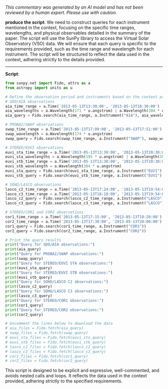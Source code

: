 _This commentary was generated by an AI model and has not been reviewed by a human expert. Please use with caution._

**produce the script**. We need to construct queries for each instrument mentioned in the context, focusing on the specific time ranges, wavelengths, and physical observables detailed in the summary of the paper. The script will use the SunPy library to access the Virtual Solar Observatory (VSO) data. We will ensure that each query is specific to the requirements provided, such as the time range and wavelength for each instrument. The script will be structured to reflect the data used in the context, adhering strictly to the details provided.

---

**Script**:

```python
from sunpy.net import Fido, attrs as a
from astropy import units as u

# Define the observation period and instruments based on the context provided
# SDO/AIA observations
aia_time_range = a.Time('2013-05-13T13:30:00', '2013-05-13T18:30:00')
aia_wavelengths = a.Wavelength(171 * u.angstrom) | a.Wavelength(304 * u.angstrom)
aia_query = Fido.search(aia_time_range, a.Instrument("AIA"), aia_wavelengths)

# PROBA2/SWAP observations
swap_time_range = a.Time('2013-05-13T17:09:00', '2013-05-13T17:51:00')
swap_wavelength = a.Wavelength(174 * u.angstrom)
swap_query = Fido.search(swap_time_range, a.Instrument("SWAP"), swap_wavelength)

# STEREO/EUVI observations
euvi_sta_time_range = a.Time('2013-05-13T13:30:00', '2013-05-13T20:30:00')
euvi_sta_wavelengths = a.Wavelength(195 * u.angstrom) | a.Wavelength(304 * u.angstrom) | a.Wavelength(284 * u.angstrom)
euvi_stb_time_range = a.Time('2013-05-13T13:30:00', '2013-05-13T20:30:00')
euvi_stb_wavelength = a.Wavelength(304 * u.angstrom)
euvi_sta_query = Fido.search(euvi_sta_time_range, a.Instrument("EUVI"), a.vso.Stereo("A"), euvi_sta_wavelengths)
euvi_stb_query = Fido.search(euvi_stb_time_range, a.Instrument("EUVI"), a.vso.Stereo("B"), euvi_stb_wavelength)

# SOHO/LASCO observations
lasco_c2_time_range = a.Time('2013-05-13T17:24:00', '2013-05-13T19:54:00')
lasco_c3_time_range = a.Time('2013-05-13T18:18:00', '2013-05-13T19:54:00')
lasco_c2_query = Fido.search(lasco_c2_time_range, a.Instrument("LASCO"), a.Detector("C2"))
lasco_c3_query = Fido.search(lasco_c3_time_range, a.Instrument("LASCO"), a.Detector("C3"))

# STEREO/COR1 and COR2 observations
cor1_time_range = a.Time('2013-05-13T17:15:00', '2013-05-13T18:20:00')
cor2_time_range = a.Time('2013-05-13T17:30:00', '2013-05-13T20:00:00')
cor1_query = Fido.search(cor1_time_range, a.Instrument("COR1"))
cor2_query = Fido.search(cor2_time_range, a.Instrument("COR2"))

# Print the query results
print("Query for SDO/AIA observations:")
print(aia_query)
print("Query for PROBA2/SWAP observations:")
print(swap_query)
print("Query for STEREO/EUVI STA observations:")
print(euvi_sta_query)
print("Query for STEREO/EUVI STB observations:")
print(euvi_stb_query)
print("Query for SOHO/LASCO C2 observations:")
print(lasco_c2_query)
print("Query for SOHO/LASCO C3 observations:")
print(lasco_c3_query)
print("Query for STEREO/COR1 observations:")
print(cor1_query)
print("Query for STEREO/COR2 observations:")
print(cor2_query)

# Uncomment the lines below to download the data
# aia_files = Fido.fetch(aia_query)
# swap_files = Fido.fetch(swap_query)
# euvi_sta_files = Fido.fetch(euvi_sta_query)
# euvi_stb_files = Fido.fetch(euvi_stb_query)
# lasco_c2_files = Fido.fetch(lasco_c2_query)
# lasco_c3_files = Fido.fetch(lasco_c3_query)
# cor1_files = Fido.fetch(cor1_query)
# cor2_files = Fido.fetch(cor2_query)
```

This script is designed to be explicit and expressive, well-commented, and avoids nested calls and loops. It reflects the data used in the context provided, adhering strictly to the specified requirements.
